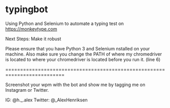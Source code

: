 # typingbot
Using Python and Selenium to automate a typing test on https://monkeytype.com

Next Steps: Make it robust

Please ensure that you have Python 3 and Selenium nstalled on your machine.
Also make sure you change the PATH of where my chromedriver is located to where your chromedriver is located before you run it. (line 6)

==========================================================================

Screenshot your wpm with the bot and show me by tagging me on Instagram or Twitter.

IG: @h._.alex
Twitter: @_AlexHenriksen
